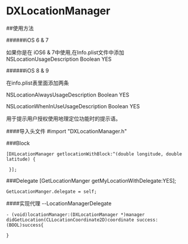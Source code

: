 # DXLocationManager


##使用方法
<p></p>
######iOS 6 & 7

如果你是在 iOS6 & 7中使用,在Info.plist文件中添加NSLocationUsageDescription Boolean YES

######iOS 8 & 9

在info.plist表里面添加两条
<p>NSLocationAlwaysUsageDescription Boolean YES</p>
<p>NSLocationWhenInUseUsageDescription Boolean YES</p>
用于提示用户授权使用地理定位功能时的提示语。


####导入头文件 #import "DXLocationManager.h"

###Block

    [DXLocationManager getlocationWithBlock:^(double longitude, double latitude) {

     }];
     
###Delegate
    [GetLocationManger getMyLocationWithDelegate:YES];
      
    GetLocationManger.delegate = self;

####实现代理 --LocationManagerDelegate 


    - (void)locationManager:(DXLocationManager *)manager   didGetLocation(CLLocationCoordinate2D)coordinate success:(BOOL)success{
    
    }